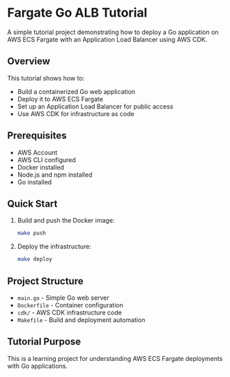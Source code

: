 # Fargate Go ALB Tutorial

A simple tutorial project demonstrating how to deploy a Go application on AWS ECS Fargate with an Application Load Balancer using AWS CDK.

## Overview

This tutorial shows how to:
- Build a containerized Go web application
- Deploy it to AWS ECS Fargate
- Set up an Application Load Balancer for public access
- Use AWS CDK for infrastructure as code

## Prerequisites

- AWS Account
- AWS CLI configured
- Docker installed
- Node.js and npm installed
- Go installed

## Quick Start

1. Build and push the Docker image:
   ```bash
   make push
   ```

2. Deploy the infrastructure:
   ```bash
   make deploy
   ```

## Project Structure

- `main.go` - Simple Go web server
- `Dockerfile` - Container configuration
- `cdk/` - AWS CDK infrastructure code
- `Makefile` - Build and deployment automation

## Tutorial Purpose

This is a learning project for understanding AWS ECS Fargate deployments with Go applications.